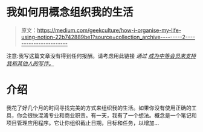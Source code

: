 # 我如何用概念组织我的生活

> 原文：<https://medium.com/geekculture/how-i-organise-my-life-using-notion-22b742889be1?source=collection_archive---------2----------------------->

注意:我写这篇文章没有得到任何报酬。请考虑用此链接 *通过* [*成为中等会员来支持我和其他人的写作。*](/@c-nemri/membership)

# 介绍

我花了好几个月的时间寻找完美的方式来组织我的生活。如果你没有使用正确的工具，你会很快混淆专业和商业职责。有一天，我有了一个想法。概念是一个笔记和项目管理应用程序。它让你组织截止日期，目标和任务，以增加…